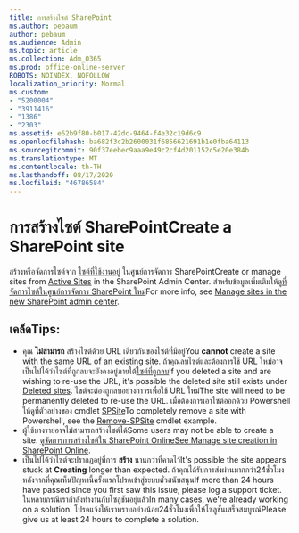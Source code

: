 ```yaml
---
title: การสร้างไซต์ SharePoint
ms.author: pebaum
author: pebaum
ms.audience: Admin
ms.topic: article
ms.collection: Adm_O365
ms.prod: office-online-server
ROBOTS: NOINDEX, NOFOLLOW
localization_priority: Normal
ms.custom:
- "5200004"
- "3911416"
- "1386"
- "2303"
ms.assetid: e62b9f80-b017-42dc-9464-f4e32c19d6c9
ms.openlocfilehash: ba682f3c2b2600031f6856621691b1e0fba64113
ms.sourcegitcommit: 90f37eebec9aaa9e49c2cf4d201152c5e20e384b
ms.translationtype: MT
ms.contentlocale: th-TH
ms.lasthandoff: 08/17/2020
ms.locfileid: "46786584"
---
```

# <a name="create-a-sharepoint-site"></a><span data-ttu-id="e2c99-102">การสร้างไซต์ SharePoint</span><span class="sxs-lookup"><span data-stu-id="e2c99-102">Create a SharePoint site</span></span>

<span data-ttu-id="e2c99-103">สร้างหรือจัดการไซต์จาก [ไซต์ที่ใช้งานอยู่](https://admin.microsoft.com/sharepoint?page=sitemanagement&modern=true) ในศูนย์การจัดการ SharePoint</span><span class="sxs-lookup"><span data-stu-id="e2c99-103">Create or manage sites from [Active Sites](https://admin.microsoft.com/sharepoint?page=sitemanagement&modern=true) in the SharePoint Admin Center.</span></span> <span data-ttu-id="e2c99-104">สำหรับข้อมูลเพิ่มเติมให้ดู[ที่จัดการไซต์ในศูนย์การจัดการ SharePoint ใหม่](https://docs.microsoft.com/sharepoint/manage-site-creation)</span><span class="sxs-lookup"><span data-stu-id="e2c99-104">For more info, see [Manage sites in the new SharePoint admin center](https://docs.microsoft.com/sharepoint/manage-site-creation).</span></span> 

## <a name="tips"></a><span data-ttu-id="e2c99-105">เคล็ด</span><span class="sxs-lookup"><span data-stu-id="e2c99-105">Tips:</span></span>

- <span data-ttu-id="e2c99-106">คุณ **ไม่สามารถ** สร้างไซต์ด้วย URL เดียวกันของไซต์ที่มีอยู่</span><span class="sxs-lookup"><span data-stu-id="e2c99-106">You **cannot** create a site with the same URL of an existing site.</span></span> <span data-ttu-id="e2c99-107">ถ้าคุณลบไซต์และต้องการใช้ URL ใหม่อาจเป็นไปได้ว่าไซต์ที่ถูกลบจะยังคงอยู่ภายใต้[ไซต์ที่ถูกลบ](https://admin.microsoft.com/sharepoint?page=recyclebin&modern=true)</span><span class="sxs-lookup"><span data-stu-id="e2c99-107">If you deleted a site and are wishing to re-use the URL, it's possible the deleted site still exists under [Deleted sites](https://admin.microsoft.com/sharepoint?page=recyclebin&modern=true).</span></span> <span data-ttu-id="e2c99-108">ไซต์จะต้องถูกลบอย่างถาวรเพื่อใช้ URL ใหม่</span><span class="sxs-lookup"><span data-stu-id="e2c99-108">The site will need to be permanently deleted to re-use the URL.</span></span> <span data-ttu-id="e2c99-109">เมื่อต้องการเอาไซต์ออกด้วย Powershell ให้ดูที่ตัวอย่างของ cmdlet [SPSite](https://docs.microsoft.com/sharepoint/manage-sites-in-new-admin-center#delete-a-site)</span><span class="sxs-lookup"><span data-stu-id="e2c99-109">To completely remove a site with Powershell, see the [Remove-SPSite](https://docs.microsoft.com/sharepoint/manage-sites-in-new-admin-center#delete-a-site) cmdlet example.</span></span>
- <span data-ttu-id="e2c99-110">ผู้ใช้บางรายอาจไม่สามารถสร้างไซต์ได้</span><span class="sxs-lookup"><span data-stu-id="e2c99-110">Some users may not be able to create a site.</span></span> <span data-ttu-id="e2c99-111">[ดูจัดการการสร้างไซต์ใน SharePoint Online](https://docs.microsoft.com/sharepoint/manage-site-creation)</span><span class="sxs-lookup"><span data-stu-id="e2c99-111">[See Manage site creation in SharePoint Online](https://docs.microsoft.com/sharepoint/manage-site-creation).</span></span>
- <span data-ttu-id="e2c99-112">เป็นไปได้ว่าไซต์จะปรากฏอยู่ที่การ **สร้าง** นานกว่าที่คาดไว้</span><span class="sxs-lookup"><span data-stu-id="e2c99-112">It's possible the site appears stuck at **Creating** longer than expected.</span></span> <span data-ttu-id="e2c99-113">ถ้าคุณได้รับการส่งผ่านมากกว่า24ชั่วโมงหลังจากที่คุณเห็นปัญหานี้ครั้งแรกโปรดเข้าสู่ระบบตั๋วสนับสนุน</span><span class="sxs-lookup"><span data-stu-id="e2c99-113">If more than 24 hours have passed since you first saw this issue, please log a support ticket.</span></span> <span data-ttu-id="e2c99-114">ในหลายกรณีเรากำลังทำงานกับโซลูชันอยู่แล้ว</span><span class="sxs-lookup"><span data-stu-id="e2c99-114">In many cases, we're already working on a solution.</span></span> <span data-ttu-id="e2c99-115">โปรดแจ้งให้เราทราบอย่างน้อย24ชั่วโมงเพื่อให้โซลูชันเสร็จสมบูรณ์</span><span class="sxs-lookup"><span data-stu-id="e2c99-115">Please give us at least 24 hours to complete a solution.</span></span>
